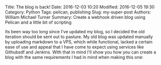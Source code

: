 Title: The blog is back! 
Date: 2016-12-03 10:20 
Modified: 2016-12-05 19:30 
Category: Python 
Tags: pelican, publishing 
Slug: my-super-post 
Authors: William Michael Turner 
Summary: Create a webhook driven blog using Pelican and a little bit of scripting

Its been way too long since I've updated my blog, so I decided the old iteration should be sent out to pasture. My old blog was updated manually by uploading markdown to a VPS, which while functional, lacked a certain ease of use and appeal that I have come to expect using services like Githubsdf and Jenkins. With that in mind I'll show you how you can create a blog with the same requirements I had in mind when making this one:
